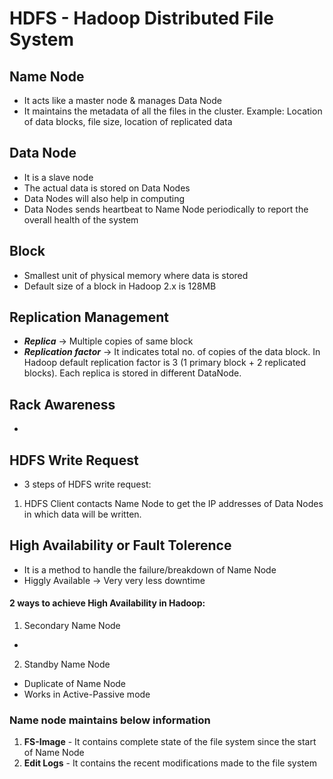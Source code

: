 
# HDFS - Hadoop Distributed File System

## Name Node
- It acts like a master node & manages Data Node
- It maintains the metadata of all the files in the cluster. Example: Location of data blocks, file size, location of replicated data

## Data Node
- It is a slave node
- The actual data is stored on Data Nodes
- Data Nodes will also help in computing
- Data Nodes sends heartbeat to Name Node periodically to report the overall health of the system

## Block
- Smallest unit of physical memory where data is stored
- Default size of a block in Hadoop 2.x is 128MB

## Replication Management
- ***Replica*** -> Multiple copies of same block
- ***Replication factor*** -> It indicates total no. of copies of the data block. In Hadoop default replication factor is 3 (1 primary block + 2 replicated blocks). Each replica is stored in different DataNode.

## Rack Awareness
- 

## HDFS Write Request
- 3 steps of HDFS write request:
1. HDFS Client contacts Name Node to get the IP addresses of Data Nodes in which data will be written.

## High Availability or Fault Tolerence
- It is a method to handle the failure/breakdown of Name Node
- Higgly Available -> Very very less downtime

#### 2 ways to achieve High Availability in Hadoop:
1. Secondary Name Node
- 

2. Standby Name Node
- Duplicate of Name Node
- Works in Active-Passive mode

### Name node maintains below information
1. **FS-Image** - It contains complete state of the file system since the start of Name Node
2. **Edit Logs** - It contains the recent modifications made to the file system

